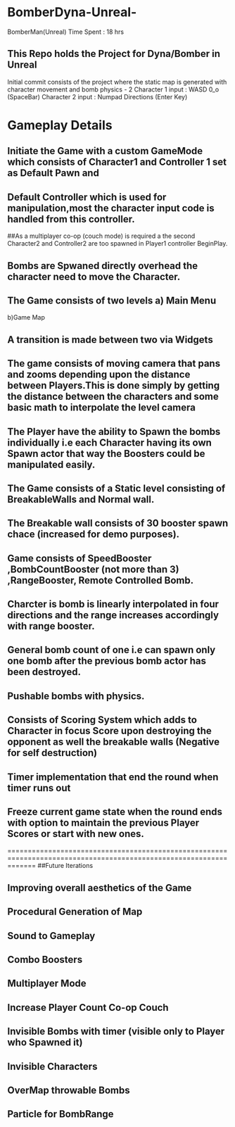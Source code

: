 # BomberDyna-Unreal-
BomberMan(Unreal)
Time Spent : 18 hrs

## This Repo holds the Project for Dyna/Bomber in Unreal
Initial commit consists of the project where the static map is generated 
with character movement and bomb physics - 2
Character 1 input : WASD 0_o (SpaceBar)
Character 2 input : Numpad Directions (Enter Key)

Gameplay Details
========================================================================================================================
## Initiate the Game with a custom GameMode which consists of Character1 and Controller 1 set as Default Pawn and  
## Default Controller which is used for manipulation,most the character input code is handled from this controller.
##As a multiplayer co-op (couch mode) is required a the second Character2 and Controller2 are too spawned in Player1 controller  BeginPlay.
## Bombs are Spwaned directly overhead the character need to move the Character.
## The Game consists of two levels a) Main Menu 
b)Game Map
## A transition is made between two via Widgets
## The game consists of moving camera that pans and zooms depending upon the distance between Players.This is done simply by getting the distance between the characters and some basic math to interpolate the level camera
## The Player have the ability to Spawn the bombs individually i.e each Character having its own Spawn actor that way the Boosters could be manipulated easily.
## The Game consists of a Static level consisting of BreakableWalls and Normal wall.
## The Breakable wall consists of 30 booster spawn chace (increased for demo purposes).
## Game consists of SpeedBooster ,BombCountBooster (not more than 3) ,RangeBooster, Remote Controlled Bomb.
## Charcter is bomb is linearly interpolated in four directions and the range increases accordingly with range booster.
## General bomb count of one i.e can spawn only one bomb after the previous bomb actor has been destroyed.
## Pushable bombs with physics.
## Consists of Scoring System which adds to Character in focus Score upon destroying the opponent as well the breakable walls (Negative for self destruction)
## Timer implementation that end the round when timer runs out
## Freeze current game state when the round ends with option to maintain the previous Player Scores or start with new ones.
===================================================================================================================
##Future Iterations
## Improving overall aesthetics of the Game
## Procedural Generation of Map
## Sound to Gameplay
## Combo Boosters
## Multiplayer Mode 
## Increase Player Count Co-op Couch
## Invisible Bombs with timer (visible only to Player who Spawned it)
## Invisible Characters
## OverMap throwable Bombs
## Particle for BombRange




 